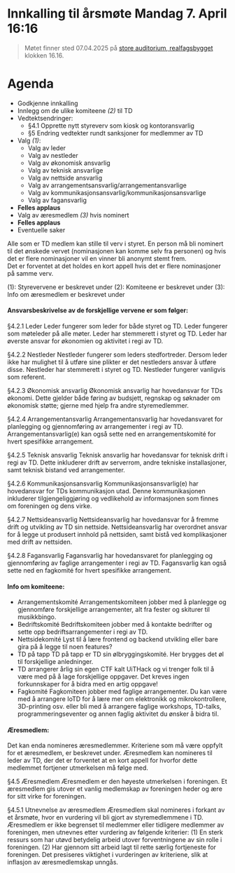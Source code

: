 # Innkalling til årsmøte Mandag 7. April 16:16

> Møtet finner sted 07.04.2025 på [store auditorium, realfagsbygget](https://link.mazemap.com/k9uSqdPQ) klokken 16.16.

# Agenda 
* Godkjenne innkalling
* Innlegg om de ulike komiteene *(2)* til TD
* Vedtektsendringer:
    * §4.1 Opprette nytt styreverv som kiosk og kontoransvarlig
    * §5 Endring vedtekter rundt sanksjoner for medlemmer av TD
* Valg *(1)*:
  * Valg av leder
  * Valg av nestleder
  * Valg av økonomisk ansvarlig
  * Valg av teknisk ansvarlige
  * Valg av nettside ansvarlig
  * Valg av arrangementsansvarlig/arrangementansvarlige
  * Valg av kommunikasjonsansvarlig/kommunikasjonsansvarlige
  * Valg av fagansvarlig
* **Felles applaus**
* Valg av æresmedlem *(3)* hvis nominert
* **Felles applaus**
* Eventuelle saker

Alle som er TD medlem kan stille til verv i styret. En person må bli nominert til det ønskede vervet (nominasjonen kan komme selv fra personen) og 
hvis det er flere nominasjoner vil en vinner bli anonymt stemt frem.  
Det er forventet at det holdes en kort appell hvis det er flere nominasjoner på samme verv.

(1): Styrevervene er beskrevet under 
(2): Komiteene er beskrevet under
(3): Info om æresmedlem er beskrevet under 

#### Ansvarsbeskrivelse av de forskjellige vervene er som følger:
§4.2.1 Leder Leder fungerer som leder for både styret og TD. Leder fungerer som møteleder på alle møter. Leder har stemmerett i styret og TD. Leder har øverste ansvar for økonomien og aktivitet i regi av TD.

§4.2.2 Nestleder Nestleder fungerer som leders stedfortreder. Dersom leder ikke har mulighet til å utføre sine plikter er det nestleders ansvar å utføre disse. Nestleder har stemmerett i styret og TD. Nestleder fungerer vanligvis som referent.

§4.2.3 Økonomisk ansvarlig Økonomisk ansvarlig har hovedansvar for TDs økonomi. Dette gjelder både føring av budsjett, regnskap og søknader om økonomisk støtte; gjerne med hjelp fra andre styremedlemmer.

§4.2.4 Arrangementansvarlig Arrangementansvarlig har hovedansvaret for planlegging og gjennomføring av arrangementer i regi av TD. Arrangementansvarlig(e) kan også sette ned en arrangementskomité for hvert spesifikke arrangement.

§4.2.5 Teknisk ansvarlig Teknisk ansvarlig har hovedansvar for teknisk drift i regi av TD. Dette inkluderer drift av serverrom, andre tekniske installasjoner, samt teknisk bistand ved arrangementer.

§4.2.6 Kommunikasjonsansvarlig Kommunikasjonsansvarlig(e) har hovedansvar for TDs kommunikasjon utad. Denne kommunikasjonen inkluderer tilgjengeliggjøring og vedlikehold av informasjonen som finnes om foreningen og dens virke.

§4.2.7 Nettsideansvarlig
Nettsideansvarlig har hovedansvar for å fremme drift og utvikling av TD sin nettside. Nettsideansvarlig har overordnet ansvar for å legge ut produsert innhold på nettsiden, samt bistå ved komplikasjoner med drift av nettsiden.

§4.2.8 Fagansvarlig
Fagansvarlig har hovedansvaret for planlegging og gjennomføring av faglige arrangementer i regi av TD. Fagansvarlig kan også sette ned en fagkomité for hvert spesifikke arrangement.

#### Info om komiteene: 
* Arrangementskomité
Arrangementskomiteen jobber med å planlegge og gjennomføre forskjellige arrangementer, alt fra fester og skiturer til musikkbingo. 
* Bedriftskomité
Bedriftskomiteen jobber med å kontakte bedrifter og sette opp bedriftsarrangementer i regi av TD.
* Nettsidekomité
Lyst til å lære frontend og backend utvikling eller bare gira på å legge til noen features?
* TD på tapp
TD på tapp er TD sin ølbryggingskomité. Her brygges det øl til forskjellige anledninger.
* TD arrangerer årlig sin egen CTF kalt UiTHack og vi trenger folk til å være med på å lage forskjellige oppgaver. Det kreves ingen forkunnskaper for å bidra med en artig oppgave!
* Fagkomité
Fagkomiteen jobber med faglige arrangementer. Du kan være med å arrangere IoTD for å lære mer om elektronikk og mikrokontrollere, 3D-printing osv. eller bli med å arrangere faglige workshops, TD-talks, programmeringseventer og annen faglig aktivitet du ønsker å bidra til.

#### Æresmedlem: 
Det kan enda nomineres æresmedlemmer. Kriteriene som må være oppfylt for et æresmedlem, er beskrevet under. Æresmedlem kan nomineres til leder av TD, der det er forventet at en kort appell for hvorfor dette medlemmet fortjener utmerkelsen må følge med.

§4.5 Æresmedlem Æresmedlem er den høyeste utmerkelsen i foreningen. Et æresmedlem gis utover et vanlig medlemskap av foreningen heder og ære for sitt virke for foreningen.

§4.5.1 Utnevnelse av æresmedlem Æresmedlem skal nomineres i forkant av et årsmøte, hvor en vurdering vil bli gjort av styremedlemmene i TD. Æresmedlem er ikke begrenset til medlemmer eller tidligere medlemmer av foreningen, men utnevnes etter vurdering av følgende kriterier:
(1) En sterk ressurs som har utøvd betydelig arbeid utover forventningene av sin rolle i foreningen.
(2) Har gjennom sitt arbeid lagt til rette særlig fortjeneste for foreningen.
Det presiseres viktighet i vurderingen av kriteriene, slik at inflasjon av æresmedlemskap unngås.
